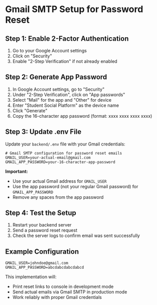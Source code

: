 # Gmail SMTP Setup for Password Reset

## Step 1: Enable 2-Factor Authentication
1. Go to your Google Account settings
2. Click on "Security"
3. Enable "2-Step Verification" if not already enabled

## Step 2: Generate App Password
1. In Google Account settings, go to "Security"
2. Under "2-Step Verification", click on "App passwords"
3. Select "Mail" for the app and "Other" for device
4. Enter "Student Social Platform" as the device name
5. Click "Generate"
6. Copy the 16-character app password (format: xxxx xxxx xxxx xxxx)

## Step 3: Update .env File
Update your `backend/.env` file with your Gmail credentials:

```
# Gmail SMTP configuration for password reset emails
GMAIL_USER=your-actual-email@gmail.com
GMAIL_APP_PASSWORD=your-16-character-app-password
```

**Important:** 
- Use your actual Gmail address for `GMAIL_USER`
- Use the app password (not your regular Gmail password) for `GMAIL_APP_PASSWORD`
- Remove any spaces from the app password

## Step 4: Test the Setup
1. Restart your backend server
2. Send a password reset request
3. Check the server logs to confirm email was sent successfully

## Example Configuration
```
GMAIL_USER=johndoe@gmail.com
GMAIL_APP_PASSWORD=abcdabcdabcdabcd
```

This implementation will:
- Print reset links to console in development mode
- Send actual emails via Gmail SMTP in production mode
- Work reliably with proper Gmail credentials
